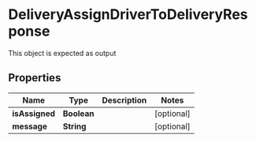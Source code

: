 

# DeliveryAssignDriverToDeliveryResponse

This object is expected as output
## Properties

Name | Type | Description | Notes
------------ | ------------- | ------------- | -------------
**isAssigned** | **Boolean** |  |  [optional]
**message** | **String** |  |  [optional]



